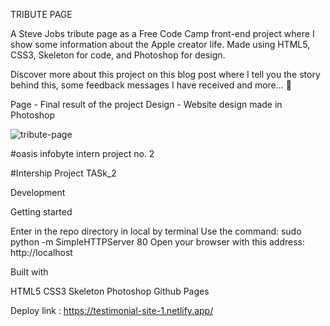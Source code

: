 TRIBUTE PAGE

A Steve Jobs tribute page as a Free Code Camp front-end project where I show some information about the Apple creator life. Made using HTML5, CSS3, Skeleton for code, and Photoshop for design.

Discover more about this project on this blog post where I tell you the story behind this, some feedback messages I have received and more... 🙂

Page - Final result of the project
Design - Website design made in Photoshop

![tribute-page](https://user-images.githubusercontent.com/105142693/210354463-04e30901-9963-41c9-aacf-aad548626065.gif)

#oasis infobyte intern project no. 2

#Intership Project TASk_2

Development

Getting started

Enter in the repo directory in local by terminal
Use the command: sudo python -m SimpleHTTPServer 80
Open your browser with this address: http://localhost

Built with

HTML5
CSS3
Skeleton
Photoshop
Github Pages

Deploy link : https://testimonial-site-1.netlify.app/
